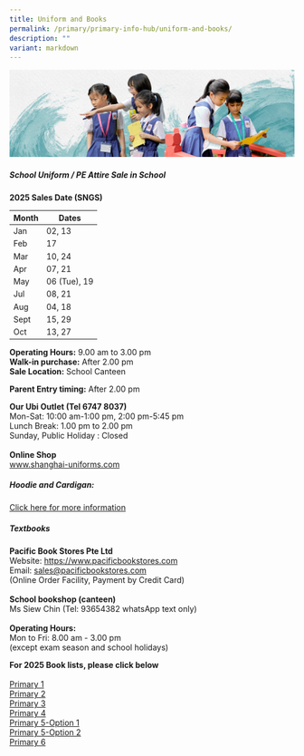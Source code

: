 ```yaml
---
title: Uniform and Books
permalink: /primary/primary-info-hub/uniform-and-books/
description: ""
variant: markdown
---
```

![](/images/01%20Banner%20Photos/info-hub.jpg)

##### **School Uniform / PE Attire Sale in School**

**2025 Sales Date (SNGS)**



| Month | Dates |
| -------- | -------- |
| Jan     | 02, 13     |
| Feb     | 17    |
| Mar     | 10, 24  |
| Apr     | 07, 21     |
| May     | 06 (Tue), 19     |
| Jul     | 08, 21     |
| Aug     | 04, 18     |
| Sept     | 15, 29     |
| Oct     | 13, 27     |

**Operating Hours:**   9.00 am to 3.00 pm<br>
**Walk-in purchase:** After 2.00 pm<br>
**Sale Location:**  School Canteen<br>

**Parent Entry timing:** After 2.00 pm<br>

**Our Ubi Outlet  (Tel 6747 8037)**<br>
Mon-Sat: 10:00 am-1:00 pm, 2:00 pm-5:45 pm<br>
Lunch Break: 1.00 pm to 2.00 pm<br>
Sunday, Public Holiday : Closed<br><br>
**Online Shop**<br>
<a href="http://www.shanghai-uniforms.com/">www.shanghai-uniforms.com</a>


##### **Hoodie and Cardigan:**

[Click here for more information](https://www.magdalene.com.sg/chijstnicholas)



##### **Textbooks**
**Pacific Book Stores Pte Ltd**<br>
Website:  https://www.pacificbookstores.com<br>Email: sales@pacificbookstores.com<br>
(Online Order Facility, Payment by Credit Card)<br><br>
**School bookshop (canteen)**<br>
Ms Siew Chin  (Tel: 93654382  whatsApp text only)<br><br>
**Operating Hours:**<br>
Mon to Fri: 8.00 am - 3.00 pm<br>(except exam season and school holidays)<br>


**For 2025 Book lists, please click below**<br><br>
[Primary 1](/files/Primary_1_2025.pdf)<br>[Primary 2](/files/Primary_2_2025.pdf)<br>[Primary 3](/files/Primary_3_2025.pdf)<br>[Primary 4](/files/Primary_4_2025.pdf)<br>[Primary 5-Option 1](/files/Primary_5_2025___Option_1.pdf)<br>[Primary 5-Option 2](/files/Primary_5_2025___Option_2.pdf)<br>[Primary 6](/files/Primary_6_2025.pdf)